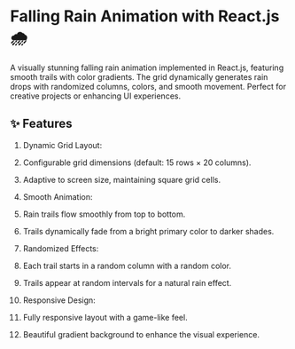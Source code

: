 # Falling Rain Animation with React.js 🌧️

A visually stunning falling rain animation implemented in React.js, featuring smooth trails with color gradients. The grid dynamically generates rain drops with randomized columns, colors, and smooth movement. Perfect for creative projects or enhancing UI experiences.

## ✨ Features

1. Dynamic Grid Layout:
  1. Configurable grid dimensions (default: 15 rows × 20 columns).
  2. Adaptive to screen size, maintaining square grid cells.
   
2. Smooth Animation:
  1. Rain trails flow smoothly from top to bottom.
  2. Trails dynamically fade from a bright primary color to darker shades.

3. Randomized Effects:
  1. Each trail starts in a random column with a random color.
  2. Trails appear at random intervals for a natural rain effect.

4. Responsive Design:
  1. Fully responsive layout with a game-like feel.
  2. Beautiful gradient background to enhance the visual experience.
